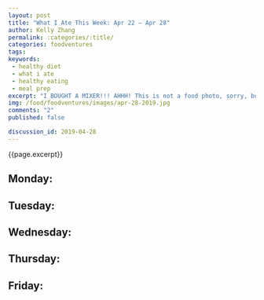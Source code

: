 ```yaml
---
layout: post
title: "What I Ate This Week: Apr 22 – Apr 28"
author: Kelly Zhang
permalink: :categories/:title/
categories: foodventures
tags:
keywords:
 - healthy diet
 - what i ate
 - healthy eating
 - meal prep
excerpt: "I BOUGHT A MIXER!!! AHHH! This is not a food photo, sorry, but I gotta share my excitement!!"
img: /food/foodventures/images/apr-28-2019.jpg
comments: "2"
published: false

discussion_id: 2019-04-28
---
```



{{page.excerpt}}

## Monday:

## Tuesday:

## Wednesday:

## Thursday:

## Friday:
